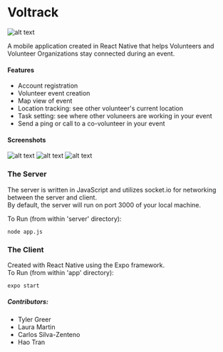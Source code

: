 # Voltrack 
![alt text](https://tylergreer.me/images/VoltrackLogo_50.png "Logo Title Text 1") 

A mobile application created in React Native that helps Volunteers and Volunteer Organizations stay connected during an event.

#### Features
* Account registration
* Volunteer event creation
* Map view of event
* Location tracking: see other volunteer's current location
* Task setting: see where other voluneers are working in your event
* Send a ping or call to a co-volunteer in your event


#### Screenshots
![alt text](https://tylergreer.me/images/voltrack-screen-1 "Logo Title Text 1") 
![alt text](https://tylergreer.me/images/voltrack-screen-2.png "Logo Title Text 1") 
![alt text](https://tylergreer.me/images/voltrack-screen-3.png "Logo Title Text 1") 

### The Server
The server is written in JavaScript and utilizes socket.io for networking between the server and client.  
By default, the server will run on port 3000 of your local machine.

To Run (from within 'server' directory):

	node app.js  

### The Client
Created with React Native using the Expo framework.  
To Run (from within 'app' directory):

	expo start



##### Contributors:
- Tyler Greer
- Laura Martin
- Carlos Silva-Zenteno
- Hao Tran
